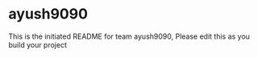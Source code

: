 # ayush9090
This is the initiated README for team ayush9090, Please edit this as you build your project
